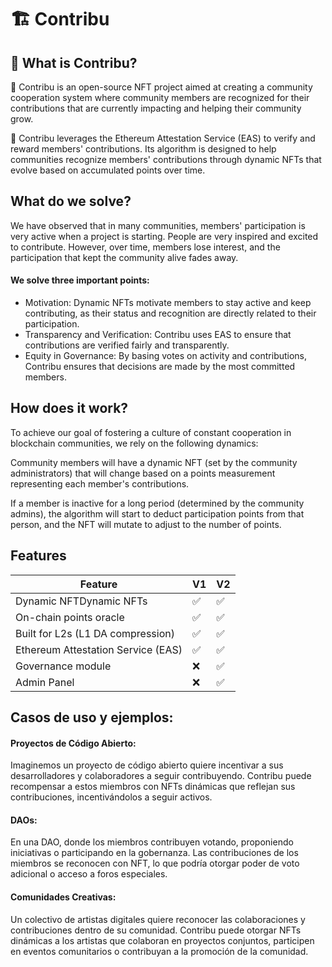 # 🏗 Contribu

## 🤔 What is Contribu?

🧪 Contribu is an open-source NFT project aimed at creating a community cooperation system where community members are recognized for their contributions that are currently impacting and helping their community grow.

👾 Contribu leverages the Ethereum Attestation Service (EAS) to verify and reward members' contributions. Its algorithm is designed to help communities recognize members' contributions through dynamic NFTs that evolve based on accumulated points over time.

## What do we solve?

We have observed that in many communities, members' participation is very active when a project is starting. People are very inspired and excited to contribute. However, over time, members lose interest, and the participation that kept the community alive fades away.

#### We solve three important points:

- Motivation: Dynamic NFTs motivate members to stay active and keep contributing, as their status and recognition are directly related to their participation.
- Transparency and Verification: Contribu uses EAS to ensure that contributions are verified fairly and transparently.
- Equity in Governance: By basing votes on activity and contributions, Contribu ensures that decisions are made by the most committed members.

## How does it work?

To achieve our goal of fostering a culture of constant cooperation in blockchain communities, we rely on the following dynamics:

Community members will have a dynamic NFT (set by the community administrators) that will change based on a points measurement representing each member's contributions.

If a member is inactive for a long period (determined by the community admins), the algorithm will start to deduct participation points from that person, and the NFT will mutate to adjust to the number of points.

## Features

| Feature                            | V1  | V2  |
| ---------------------------------- | --- | --- |
| Dynamic NFTDynamic NFTs            | ✅  | ✅  |
| On-chain points oracle             | ✅  | ✅  |
| Built for L2s (L1 DA compression)  | ✅  | ✅  |
| Ethereum Attestation Service (EAS) | ✅  | ✅  |
| Governance module                  | ❌  | ✅  |
| Admin Panel                        | ❌  | ✅  |

## Casos de uso y ejemplos:

#### Proyectos de Código Abierto:

Imaginemos un proyecto de código abierto quiere incentivar a sus desarrolladores y colaboradores a seguir contribuyendo. Contribu puede recompensar a estos miembros con NFTs dinámicas que reflejan sus contribuciones, incentivándolos a seguir activos.

#### DAOs:

En una DAO, donde los miembros contribuyen votando, proponiendo iniciativas o participando en la gobernanza. Las contribuciones de los miembros se reconocen con NFT, lo que podría otorgar poder de voto adicional o acceso a foros especiales.

#### Comunidades Creativas:

Un colectivo de artistas digitales quiere reconocer las colaboraciones y contribuciones dentro de su comunidad. Contribu puede otorgar NFTs dinámicas a los artistas que colaboran en proyectos conjuntos, participen en eventos comunitarios o contribuyan a la promoción de la comunidad.
